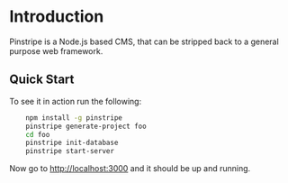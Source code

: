 
# Introduction

Pinstripe is a Node.js based CMS, that can be stripped back to a general purpose web framework.

## Quick Start

To see it in action run the following:

```bash
    npm install -g pinstripe
    pinstripe generate-project foo
    cd foo
    pinstripe init-database
    pinstripe start-server
```

Now go to [http://localhost:3000](http://localhost:3000) and it should be up and running.
